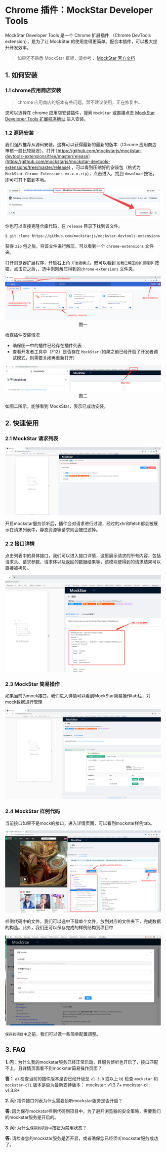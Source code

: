 # Chrome 插件：MockStar Developer Tools

MockStar Developer Tools 是一个 Chrome 扩展插件 （Chrome DevTools extension），是为了让 MockStar 的使用变得更简单。配合本插件，可以极大提升开发效率。

> 如果还不熟悉 MockStar 框架，请参考： [MockStar 官方文档](https://mockstarjs.github.io/mockstar/)

## 1. 如何安装

### 1.1 chrome应用商店安装

> chrome 应用商店的版本有些问题，暂不建议使用，正在修复中...

您可以选择在 chrome 应用店安装插件，搜索 `MockStar` 或直接点击 [MockStar Developer Tools 扩展程序地址](https://chrome.google.com/webstore/detail/mockstar/ilobmcmmonneghpjpkcjgbbbmccnngfn?utm_source=chrome-ntp-icon) 进入安装。

### 1.2 源码安装

我们强烈推荐从源码安装，这样可以获得最新的最新的版本（Chrome 应用商店审核一般比较延迟）。打开 [https://github.com/mockstarjs/mockstar-devtools-extensions/tree/master/release](https://github.com/mockstarjs/mockstar-devtools-extensions/tree/master/release) ，可以看到压缩好的安装包（格式为 `MockStar-Chrome-Extensions-vx.x.x.zip`），点击进入，找到 `download` 按钮，即可将其下载到本地。

![](./img/download-zip.png)

你也可以直接克隆仓库代码，在 `release` 目录下找到该文件。

```bash
$ git clone https://github.com/mockstarjs/mockstar-devtools-extensions
```

获得 `zip` 包之后，将该文件进行解压，可以看到一个 `chrome-extensions` 文件夹。

打开浏览器扩展程序，开启右上角 `开发者模式`，既可以看到 `加载已解压的扩展程序` 按钮，点击它之后，，选中刚刚解压得到的`chrome-extensions` 文件夹。

<img src="./mockstar-devtools-extensions-images/添加插件.png" alt="image-添加插件" style="zoom:100%;" />
<center>图一</center>

检查插件安装情况

- 确保图一中的插件已经存在插件列表
- 查看开发者工具中（F12）是否存在 `MockStar` (如果之前已经开启了开发者调试模式，则需要关闭再重新打开)

<img src="./mockstar-devtools-extensions-images/检查安装.png" alt="image-检查安装" style="zoom:100%;" />
<center>图二</center>

如图二所示，能够看到 MockStar，表示已成功安装。

## 2. 快速使用

### 2.1 MockStar 请求列表

<img src="./mockstar-devtools-extensions-images/请求列表.png" alt="image-请求列表" style="zoom:100%;" />

开启mockstar服务侦听后，插件会对请求进行过滤，经过的xhr和fetch都会被展示在请求列表中，静态资源等请求则会被过滤掉。

### 2.2 接口详情

点击列表中的具体接口，我们可以进入接口详情，这里展示请求的所有内容，包括请求头、请求参数、请求体以及返回的数据结果等，该模块使得到的请求结果可以直接被拷贝。

<img src="./mockstar-devtools-extensions-images/接口详情.png" alt="image-接口详情" style="zoom:100%;" />

### 2.3 MockStar 简易操作

如果当前为mock接口，我们进入详情可以看到MockStar简易操作tab栏，对mock数据进行管理

<img src="./mockstar-devtools-extensions-images/mockstar简易操作.png" alt="image-mockstar简易操作" style="zoom:100%;" />

### 2.4 MockStar 样例代码

当前接口如果不是mock的接口，进入详情页面，可以看到mockstar样例tab。

<img src="./mockstar-devtools-extensions-images/mockstar样例代码.png" alt="image-mockstar样例代码" style="zoom:100%;" />

样例代码中的文件，我们可以选中下载单个文件，放到对应的文件夹下，完成数据的构造。此外，我们还可以保存完成的样例结构到项目中

<img src="./mockstar-devtools-extensions-images/mockstar样例代码创建mocker.png" alt="image-mockstar样例代码创建mocker" style="zoom:100%;" />

`保存到项目中`之前，我们可以做一些简单配置调整。


## 3. FAQ

<b>1. 问：</b>为什么我的mockstar服务已经正常启动，且服务侦听也开启了，接口匹配不上，且详情页面看不到mockstar简易操作页面？

<b>答：</b>
    a) 检查当前的插件版本是否已经升级至 `v1.3.0` 或以上
    b) 检查 `mockstar` 和 `mockstar-cli` 版本是否为最新支持版本：
    mockstar: v1.3.7+
    mockstar-cli: v1.3.8+

<b>2. 问: </b> 插件接口列表为什么需要侦听mockstar服务是否开启？

<b>答: </b>因为保存mockstar样例代码到项目中，为了避开浏览器的安全策略，需要我们的mockstar服务是开启的。


<b>3. 问: </b> 为什么`保存到项目中`按钮为禁用状态？

<b>答: </b>请检查您的mockstar服务是否开启，或者确保您已经侦听mockstar服务成功了。
